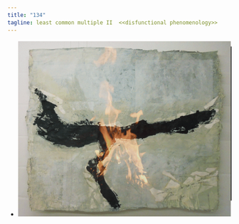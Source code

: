 ```yaml
---
title: "134"
tagline: least common multiple II  <<disfunctional phenomenology>>
---
```



 -  ![bild](feuerprojektion.gif)


